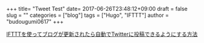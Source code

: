 +++
title= "Tweet Test"
date= 2017-06-26T23:48:12+09:00
draft = false
slug = ""
categories = ["blog"]
tags = ["Hugo", "IFTTT"]
author = "budougumi0617"
+++


[IFTTTを使ってブログが更新されたら自動でTwitterに投稿できるようにする方法](http://delaymania.com/201505/webservice/ifttt-rss-twitter/)